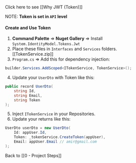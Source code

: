 Click here to see [[Why JWT (Token)]]

NOTE: **Token is set in `API` level**

#### Create and Use Token
1. **Command Palette** => **Nuget Gallery** => Install `System.IdentityModel.Tokens.Jwt`
2. Place these files in `Interfaces` and `Services` folders. [[TokenService.zip]]
3. `Program.cs` => Add this for dependency injection:
```c#
builder.Services.AddScoped<ITokenService, TokenService>();
```
4. Update your `UserDto` with Token like this:
```c#
public record UserDto(
    string Id,
    string Email,
    string Token
);
```

5. Inject `ITokenService` in your Repositories.
6. Update your returns like this:
```c#
UserDto userDto = new UserDto(
	Id: appUser.Id,
	Token: _tokenService.CreateToken(appUser),
	Email: appUser.Email // amir@gmail.com
);
```

Back to [[0 - Project Steps]]